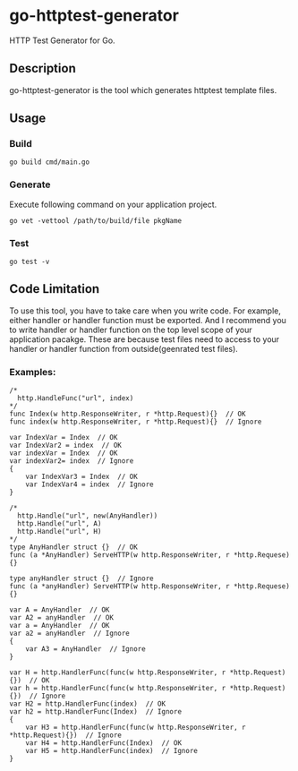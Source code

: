 # go-httptest-generator
HTTP Test Generator for Go.

## Description
go-httptest-generator is the tool which generates httptest template files.

## Usage

### Build
```
go build cmd/main.go
```

### Generate
Execute following command on your application project.
```
go vet -vettool /path/to/build/file pkgName
```

### Test
```
go test -v
```

## Code Limitation
To use this tool, you have to take care when you write code.
For example, either handler or handler function must be exported.
And I recommend you to write handler or handler function on the top level scope of your application pacakge.
These are because test files need to access to your handler or handler function from outside(geenrated test files).

### Examples:
```
/*
  http.HandleFunc("url", index)
*/
func Index(w http.ResponseWriter, r *http.Request){}  // OK
func index(w http.ResponseWriter, r *http.Request){}  // Ignore

var IndexVar = Index  // OK
var IndexVar2 = index  // OK
var indexVar = Index  // OK
var indexVar2= index  // Ignore
{
    var IndexVar3 = Index  // OK
    var IndexVar4 = index  // Ignore
}

/*
  http.Handle("url", new(AnyHandler))
  http.Handle("url", A)
  http.Handle("url", H)
*/
type AnyHandler struct {}  // OK
func (a *AnyHandler) ServeHTTP(w http.ResponseWriter, r *http.Requese){}

type anyHandler struct {}  // Ignore
func (a *anyHandler) ServeHTTP(w http.ResponseWriter, r *http.Requese){}

var A = AnyHandler  // OK
var A2 = anyHandler  // OK
var a = AnyHandler  // OK
var a2 = anyHandler  // Ignore
{
    var A3 = AnyHandler  // Ignore
}

var H = http.HandlerFunc(func(w http.ResponseWriter, r *http.Request){})  // OK
var h = http.HandlerFunc(func(w http.ResponseWriter, r *http.Request){})  // Ignore
var H2 = http.HandlerFunc(index)  // OK
var h2 = http.HandlerFunc(Index)  // Ignore
{
    var H3 = http.HandlerFunc(func(w http.ResponseWriter, r *http.Request){})  // Ignore
    var H4 = http.HandlerFunc(Index)  // OK
    var H5 = http.HandlerFunc(index)  // Ignore
}
```
